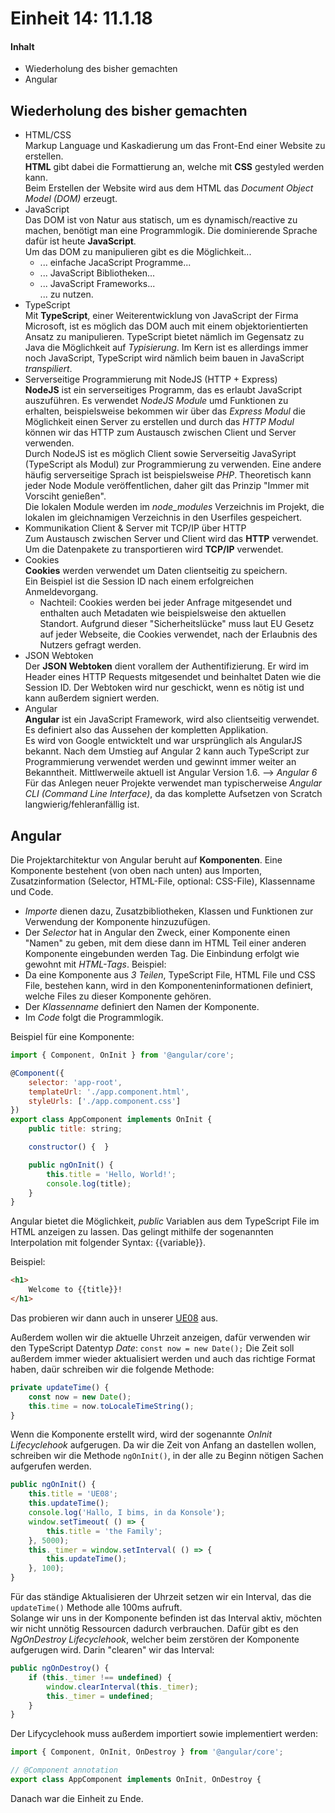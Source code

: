 # Einheit 14: 11.1.18

#### Inhalt
  - Wiederholung des bisher gemachten
  - Angular

## Wiederholung des bisher gemachten
* HTML/CSS  
Markup Language und Kaskadierung um das Front-End einer Website zu erstellen.  
__HTML__ gibt dabei die Formattierung an, welche mit __CSS__ gestyled werden kann.  
Beim Erstellen der Website wird aus dem HTML das _Document Object Model (DOM)_ erzeugt.
* JavaScript  
Das DOM ist von Natur aus statisch, um es dynamisch/reactive zu machen, benötigt man eine Programmlogik. Die dominierende Sprache dafür ist heute __JavaScript__.  
Um das DOM zu manipulieren gibt es die Möglichkeit...
  + ... einfache JacaScript Programme...
  + ... JavaScript Bibliotheken...
  + ... JavaScript Frameworks...  
... zu nutzen.
* TypeScript  
Mit __TypeScript__, einer Weiterentwicklung von JavaScript der Firma Microsoft, ist es möglich das DOM auch mit einem objektorientierten Ansatz zu manipulieren. TypeScript bietet nämlich im Gegensatz zu Java die Möglichkeit auf _Typisierung_.
Im Kern ist es allerdings immer noch JavaScript, TypeScript wird nämlich beim bauen in JavaScript _transpiliert_.
* Serverseitige Programmierung mit NodeJS (HTTP + Express)  
__NodeJS__ ist ein serverseitiges Programm, das es erlaubt JavaScript auszuführen. Es verwendet _NodeJS Module_ umd Funktionen zu erhalten, beispielsweise bekommen wir über das _Express Modul_ die Möglichkeit einen Server zu erstellen und durch das _HTTP Modul_ können wir das HTTP zum Austausch zwischen Client und Server verwenden.  
Durch NodeJS ist es möglich Client sowie Serverseitig JavaSyript (TypeScript als Modul) zur Programmierung zu verwenden. Eine andere häufig serverseitige Sprach ist beispielsweise _PHP_.
Theoretisch kann jeder Node Module veröffentlichen, daher gilt das Prinzip "Immer mit Vorsciht genießen".  
Die lokalen Module werden im _node_modules_ Verzeichnis im Projekt, die lokalen im gleichnamigen Verzeichnis in den Userfiles gespeichert.
* Kommunikation Client & Server mit TCP/IP über HTTP  
Zum Austausch zwischen Server und Client wird das __HTTP__ verwendet. Um die Datenpakete zu transportieren wird __TCP/IP__ verwendet.
* Cookies  
__Cookies__ werden verwendet um Daten clientseitig zu speichern.  
Ein Beispiel ist die Session ID nach einem erfolgreichen Anmeldevorgang.  
  + Nachteil: Cookies werden bei jeder Anfrage mitgesendet und enthalten auch Metadaten wie beispielsweise den aktuellen Standort. Aufgrund dieser "Sicherheitslücke" muss laut EU Gesetz auf jeder Webseite, die Cookies verwendet, nach der Erlaubnis des Nutzers gefragt werden.
* JSON Webtoken  
Der __JSON Webtoken__ dient vorallem der Authentifizierung. Er wird im Header eines HTTP Requests mitgesendet und beinhaltet Daten wie die Session ID. Der Webtoken wird nur geschickt, wenn es nötig ist und kann außerdem signiert werden.
* Angular  
__Angular__ ist ein JavaScript Framework, wird also clientseitig verwendet. Es definiert also das Aussehen der kompletten Applikation.  
Es wird von Google entwicktelt und war ursprünglich als AngularJS bekannt. Nach dem Umstieg auf Angular 2 kann auch TypeScript zur Programmierung verwendet werden und gewinnt immer weiter an Bekanntheit. Mittlwerweile aktuell ist Angular Version 1.6. --> _Angular 6_
Für das Anlegen neuer Projekte verwendet man typischerweise _Angular CLI (Command Line Interface)_, da das komplette Aufsetzen von Scratch langwierig/fehleranfällig ist.

## Angular
Die Projektarchitektur von Angular beruht auf __Komponenten__. Eine Komponente bestehent (von oben nach unten) aus Importen, Zusatzinformation (Selector, HTML-File, optional: CSS-File), Klassenname und Code.  
  + _Importe_ dienen dazu, Zusatzbibliotheken, Klassen und Funktionen zur Verwendung der Komponente hinzuzufügen.
  + Der _Selector_ hat in Angular den Zweck, einer Komponente einen "Namen" zu geben, mit dem diese dann im HTML Teil einer anderen Komponente eingebunden werden Tag. Die Einbindung erfolgt wie gewohnt mit _HTML-Tags_. Beispiel: <selector></selector>
  + Da eine Komponente aus _3 Teilen_, TypeScript File, HTML File und CSS File, bestehen kann, wird in den Komponenteninformationen definiert, welche Files zu dieser Komponente gehören.
  + Der _Klassenname_ definiert den Namen der Komponente.
  + Im _Code_ folgt die Programmlogik.  

Beispiel für eine Komponente:  

```javascript
import { Component, OnInit } from '@angular/core';

@Component({
    selector: 'app-root',
    templateUrl: './app.component.html',
    styleUrls: ['./app.component.css']
})
export class AppComponent implements OnInit {
    public title: string;

    constructor() {  }

    public ngOnInit() {
        this.title = 'Hello, World!';
        console.log(title);
    }
}
```

Angular bietet die Möglichkeit, _public_ Variablen aus dem TypeScript File im HTML anzeigen zu lassen. Das gelingt mithilfe der sogenannten Interpolation mit folgender Syntax: {{variable}}.

Beispiel:

```html
<h1>
    Welcome to {{title}}!
</h1>
```

Das probieren wir dann auch in unserer [UE08] aus.  

Außerdem wollen wir die aktuelle Uhrzeit anzeigen, dafür verwenden wir den TypeScript Datentyp _Date_: `const now = new Date();`
Die Zeit soll außerdem immer wieder aktualisiert werden und auch das richtige Format haben, daür schreiben wir die folgende Methode:

```javascript
private updateTime() {
    const now = new Date();
    this.time = now.toLocaleTimeString();
}
```

Wenn die Komponente erstellt wird, wird der sogenannte _OnInit_ _Lifecyclehook_ aufgerugen. Da wir die Zeit von Anfang an dastellen wollen, schreiben wir die Methode `ngOnInit()`, in der alle zu Beginn nötigen Sachen aufgerufen werden.

```javascript
public ngOnInit() {
    this.title = 'UE08';
    this.updateTime();
    console.log('Hallo, I bims, in da Konsole');
    window.setTimeout( () => {
        this.title = 'the Family';
    }, 5000);
    this._timer = window.setInterval( () => {
        this.updateTime();
    }, 100);
}
```

Für das ständige Aktualisieren der Uhrzeit setzen wir ein Interval, das die `updateTime()` Methode alle 100ms aufruft.  
Solange wir uns in der Komponente befinden ist das Interval aktiv, möchten wir nicht unnötig Ressourcen dadurch verbrauchen. Dafür gibt es den _NgOnDestroy_ _Lifecyclehook_, welcher beim zerstören der Komponente aufgerugen wird. Darin "clearen" wir das Interval:

```javascript
public ngOnDestroy() {
    if (this._timer !== undefined) {
        window.clearInterval(this._timer);
        this._timer = undefined;
    }
}
```
Der Lifycyclehook muss außerdem importiert sowie implementiert werden: 

```javascript
import { Component, OnInit, OnDestroy } from '@angular/core';

// @Component annotation
export class AppComponent implements OnInit, OnDestroy {
```

Danach war die Einheit zu Ende.

[UE08]: https://github.com/HTLMechatronics/m13-5ahme-fivu/tree/kormam13/projects/ue08
